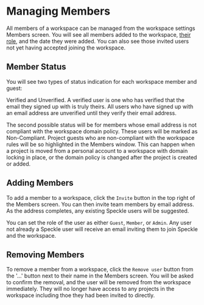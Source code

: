 # Managing Members

All members of a workspace can be managed from the workspace settings Members screen. You will see all members added to the workspace, [their role](./roles.md), and the date they were added. You can also see those invited users not yet having accepted joining the workspace.

## Member Status

You will see two types of status indication for each workspace member and guest:

Verified and Unverified. A verified user is one who has verified that the email they signed up with is truly theirs. All users who have signed up with an email address are unverified until they verify their email address.

The second possible status will be for members whose email address is not compliant with the workspace domain policy. These users will be marked as Non-Compliant. Project guests who are non-compliant with the workspace rules will be so highlighted in the Members window. This can happen when a project is moved from a personal account to a workspace with domain locking in place, or the domain policy is changed after the project is created or added.

## Adding Members

To add a member to a workspace, click the `Invite` button in the top right of the Members screen. You can then invite team members by email address. As the address completes, any existing Speckle users will be suggested.

You can set the role of the user as either `Guest`, `Member`, or `Admin`. Any user not already a Speckle user will receive an email inviting them to join Speckle and the workspace.

## Removing Members

To remove a member from a workspace, click the `Remove user` button from the '...' button next to their name in the Members screen. You will be asked to confirm the removal, and the user will be removed from the workspace immediately. They will no longer have access to any projects in the workspace including thoe they had been invited to directly.